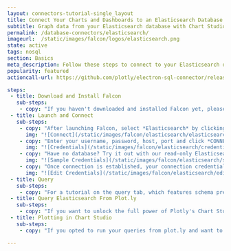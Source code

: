 ```yaml
---
layout: connectors-tutorial-single_layout
title: Connect Your Charts and Dashboards to an Elasticsearch Database
subtitle: Graph data from your Elasticsearch database with Chart Studio and Falcon.
permalink: /database-connectors/elasticsearch/
imageurl:  /static/images/falcon/logos/elasticsearch.png
state: active
tags: nosql
section: Basics
meta_description: Follow these steps to connect to your Elasticsearch database
popularity: featured
actioncall-url: https://github.com/plotly/electron-sql-connector/releases

steps:
 - title: Download and Install Falcon
   sub-steps:
    - copy: "If you haven't downloaded and installed Falcon yet, please follow the instructions for either [personal setup](https://help.plot.ly/database-connectors/personal-login/) or [company on-premise](https://help.plot.ly/database-connectors/on-prem-login/)."
 - title: Launch and Connect
   sub-steps:
    - copy: "After launching Falcon, select *Elasticsearch* by clicking on its icon."
      img: "![Connect](/static/images/falcon/elasticsearch/elasticsearch.png)"
    - copy: "Enter your username, password, host, port and click *CONNECT*."
      img: "![Credentials](/static/images/falcon/elasticsearch/credentials.png)"
    - copy: "Have no database? Try it out with our read-only Elasticsearch database. Simply, click Show Sample Credentials, copy, paste and click *CONNECT*."
      img: "![Sample Credentials](/static/images/falcon/elasticsearch/sample-credentials.png)"
    - copy: "Once connection is established, your connection credentials will be saved and greyed out to avoid unintentional changes. If you wish to modify your connection, click on *Edit Credentials*."
      img: "![Edit Credentials](/static/images/falcon/elasticsearch/edit-credentials.png)"
 - title: Query
   sub-steps:
    - copy: "For a tutorial on the query tab, which features schema preview, the ability execute sql queries, perform inline data visualization, preview tables and export CSV files, see [Query From Falcon](https://help.plot.ly/database-connectors/query-from-falcon/)."
 - title: Query Elasticsearch From Plot.ly
   sub-steps:
    - copy: "If you want to unlock the full power of Plotly's Chart Studio, you can click the PLOT.LY tab and QUERY [DATABASE] FROM PLOT.LY. To learn more about this feature, naviagte to the [Query From Plot.ly](https://help.plot.ly/database-connectors/query-from-plotly/) tutorial."
 - title: Plotting in Chart Studio
   sub-steps:
    - copy: "If you opted to run your queries from plot.ly and want to make a styled and interactive plot in the Chart Studio. Check out our [Chart Studio](https://help.plot.ly/tutorials/) tutorials"

---
```

